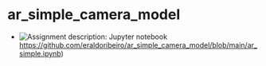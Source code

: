 # ar_simple_camera_model

- ![Assignment description: Jupyter notebook](https://github.com/eraldoribeiro/ar_simple_camera_model/blob/main/ar_simple.ipynb)https://github.com/eraldoribeiro/ar_simple_camera_model/blob/main/ar_simple.ipynb)
   
